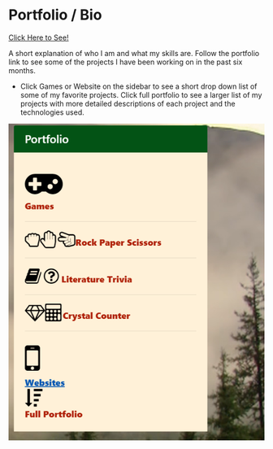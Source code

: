 # Portfolio / Bio

[Click Here to See!](https://stvnwslybwmnjr.github.io/BioPage/)

A short explanation of who I am and what my skills are. Follow the portfolio link to see some of the projects I have been working on in the past six months.

* Click Games or Website on the sidebar to see a short drop down list of some of my favorite projects. Click full portfolio to see a larger list of my projects with more detailed descriptions of each project and the technologies used.

![portfolio](https://github.com/Stvnwslybwmnjr/BioPage/blob/master/assets/images/2020-03-15%20(3).png)
